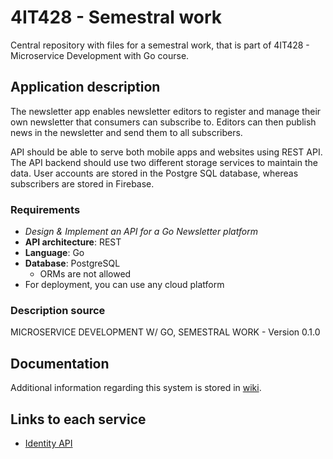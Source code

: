 # 4IT428 - Semestral work
Central repository with files for a semestral work, that is part of 4IT428 - Microservice Development with Go course.

## Application description
The newsletter app enables newsletter editors to register and manage their own newsletter that consumers can subscribe to. Editors can then publish news in the newsletter and send them to all subscribers.

API should be able to serve both mobile apps and websites using REST API. The API backend should use two different storage services to maintain the data. User accounts are stored in the Postgre SQL database, whereas subscribers are stored in Firebase.
### Requirements
- _Design & Implement an API for a Go Newsletter platform_
- **API architecture**: REST
- **Language**: Go
- **Database**: PostgreSQL
  - ORMs are not allowed
- For deployment, you can use any cloud platform
### Description source
MICROSERVICE DEVELOPMENT W/ GO, SEMESTRAL WORK - Version 0.1.0

## Documentation
Additional information regarding this system is stored in [wiki](https://github.com/MichalMoudry/4IT428-semestral-work/wiki "This repository's wiki").

## Links to each service
- [Identity API](https://github.com/MichalMoudry/newsletter-platform-identity "Identity API")
